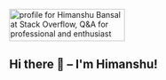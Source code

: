 <a href="https://stackoverflow.com/users/5736950/himanshu-bansal"><img src="https://stackoverflow.com/users/flair/5736950.png?theme=dark" width="208" height="58" alt="profile for Himanshu Bansal at Stack Overflow, Q&amp;A for professional and enthusiast programmers" title="profile for Himanshu Bansal at Stack Overflow, Q&amp;A for professional and enthusiast programmers"></a>

## Hi there 👋 –  I'm Himanshu!
<!---
[![Stack Exchange reputation](https://img.shields.io/stackexchange/stackoverflow/r/5736950?color=F27F33&style=plastic)](https://stackoverflow.com/users/5736950/himanshu-bansal)
--->
<!--- - 👀 I’m interested in ...
- 🌱 I’m currently learning ...
- 💞️ I’m looking to collaborate on ...
- 📫 How to reach me ...
--->
<!---
Skillnter/Skillnter is a ✨ special ✨ repository because its `README.md` (this file) appears on your GitHub profile.
You can click the Preview link to take a look at your changes.
--->
